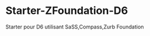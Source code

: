 Starter-ZFoundation-D6
======================

Starter pour D6 utilisant SaSS,Compass,Zurb Foundation
